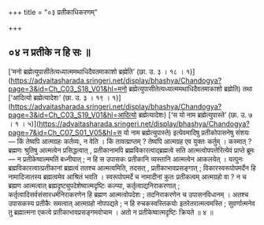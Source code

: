 +++
title = "०३ प्रतीकाधिकरणम्"

+++

## ०४ न प्रतीके न हि सः ॥

[‘मनो ब्रह्मेत्युपासीतेत्यध्यात्ममथाधिदैवतमाकाशो ब्रह्मेति’ (छा. उ. ३ । १८ । १)](https://advaitasharada.sringeri.net/display/bhashya/Chandogya?page=3&id=Ch_C03_S18_V01&hl=मनो ब्रह्मेत्युपासीतेत्यध्यात्ममथाधिदैवतमाकाशो ब्रह्मेति) तथा [‘आदित्यो ब्रह्मेत्यादेशः’ (छा. उ. ३ । १९ । १)](https://advaitasharada.sringeri.net/display/bhashya/Chandogya?page=3&id=Ch_C03_S19_V01&hl=आदित्यो ब्रह्मेत्यादेशः) [‘स यो नाम ब्रह्मेत्युपास्ते’ (छा. उ. ७ । १ । ५)](https://advaitasharada.sringeri.net/display/bhashya/Chandogya?page=7&id=Ch_C07_S01_V05&hl=स यो नाम ब्रह्मेत्युपास्ते) इत्येवमादिषु प्रतीकोपासनेषु संशयः — किं तेष्वपि आत्मग्रहः कर्तव्यः, न वेति । किं तावत्प्राप्तम् ? तेष्वपि आत्मग्रह एव युक्तः कर्तुम् । कस्मात् ? ब्रह्मणः श्रुतिषु आत्मत्वेन प्रसिद्धत्वात् , प्रतीकानामपि ब्रह्मविकारत्वाद्ब्रह्मत्वे सति आत्मत्वोपपत्तेरित्येवं प्राप्ते ब्रूमः — न प्रतीकेष्वात्ममतिं बध्नीयात् ; न हि स उपासकः प्रतीकानि व्यस्तानि आत्मत्वेन आकलयेत् । यत्पुनः ब्रह्मविकारत्वात्प्रतीकानां ब्रह्मत्वं ततश्च आत्मत्वमिति, तदसत् , प्रतीकाभावप्रसङ्गात् ; विकारस्वरूपोपमर्देन हि नामादिजातस्य ब्रह्मत्वमेव आश्रितं भवति । स्वरूपोपमर्दे च नामादीनां कुतः प्रतीकत्वम् आत्मग्रहो वा ? न च ब्रह्मण आत्मत्वात् ब्रह्मदृष्ट्युपदेशेष्वात्मदृष्टिः कल्प्या, कर्तृत्वाद्यनिराकरणात् ; कर्तृत्वादिसर्वसंसारधर्मनिराकरणेन हि ब्रह्मण आत्मत्वोपदेशः ; तदनिराकरणेन च उपासनविधानम् । अतश्च उपासकस्य प्रतीकैः समत्वात् आत्मग्रहो नोपपद्यते ; न हि रुचकस्वस्तिकयोः इतरेतरात्मत्वमस्ति ; सुवर्णात्मनेव तु ब्रह्मात्मना एकत्वे प्रतीकाभावप्रसङ्गमवोचाम । अतो न प्रतीकेष्वात्मदृष्टिः क्रियते ॥ ४ ॥
